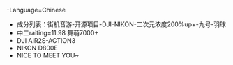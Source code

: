 -Language=Chinese
- 成分列表：街机音游-开源项目-DJI-NIKON-二次元浓度200%up+-九号-羽球  
- 中二raiting=11.98 舞萌7000+
- DJI AIR2S-ACTION3
- NIKON D800E
- NICE TO MEET YOU~
<!---
SUPER-CRC/SUPER-CRC is a ✨ special ✨ repository because its `README.md` (this file) appears on your GitHub profile.
You can click the Preview link to take a look at your changes.
--->
